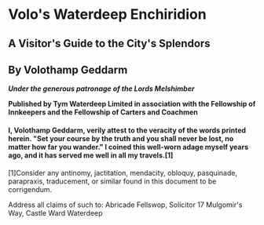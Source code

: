 # Volo's Waterdeep Enchiridion

## A Visitor's Guide to the City's Splendors

## By Volothamp Geddarm

**_Under the generous patronage of the Lords Melshimber_**

**Published by Tym Waterdeep Limited in association with the Fellowship of Innkeepers and the Fellowship of Carters and Coachmen**

#### I, Volothamp Geddarm, verily attest to the veracity of the words printed herein. "Set your course by the truth and you shall never be lost, no matter how far you wander." I coined this well-worn adage myself years ago, and it has served me well in all my travels.[1]

[1]Consider any antinomy, jactitation, mendacity, obloquy, pasquinade, parapraxis, traducement, or similar found in this document to be corrigendum.

Address all claims of such to:
Abricade Fellswop, Solicitor
17 Mulgomir's Way, Castle Ward
Waterdeep
